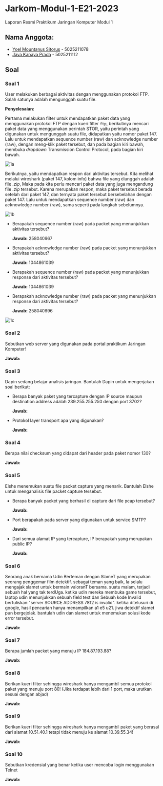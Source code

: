 # Jarkom-Modul-1-E21-2023
Laporan Resmi Praktikum Jaringan Komputer Modul 1

## Nama Anggota:
- [Yoel Mountanus Sitorus](https://github.com/zemetia) - 5025211078
- [Java Kanaya Prada](https://github.com/javakanaya) - 5025211112

## Soal

### Soal 1
User melakukan berbagai aktivitas dengan menggunakan protokol FTP. Salah satunya adalah mengunggah suatu file.

**Penyelesaian:**

Pertama melakukan filter untuk mendapatkan paket data yang menggunakan protokol FTP dengan kueri filter ```ftp```, berikutinya mencari paket data yang menggunakan perintah STOR, yaitu perintah yang digunakan untuk mengunggah suatu file, didapatkan yaitu nomor paket 147. Lalu untuk mendapatkan sequence number (raw) dan acknowledge number (raw), dengan meng-klik paket tersebut, dan pada bagian kiri bawah, membuka _dropdown_ Transmission Control Protocol, pada bagian kiri bawah.

![1a](https://github.com/javakanaya/Jarkom-Modul-1-E21-2023/assets/87474722/2222cb16-2ee2-4163-83c3-fafc6b709b89)

Berikutnya, yaitu mendapatkan respon dari aktivitas tersebut. Kita melihat melalui wireshark (paket 147, kolom info) bahwa file yang diunggah adalah file _.zip_, Maka pada kita perlu mencari paket data yang juga mengandung file _.zip_ tersebut. Karena merupakan respon, maka paket tersebut berada setelah dari paket 147, dan ternyata paket tersebut bersebelahan dengan paket 147. Lalu untuk mendapatkan sequence number (raw) dan acknowledge number (raw), sama seperti pada langkah sebelumnya.

![1b](https://github.com/javakanaya/Jarkom-Modul-1-E21-2023/assets/87474722/b238a51e-7c46-4486-bbd4-6216783db273)

- Berapakah sequence number (raw) pada packet yang menunjukkan aktivitas tersebut? 

    **Jawab:** 258040667
    
- Berapakah acknowledge number (raw) pada packet yang menunjukkan aktivitas tersebut? 

    **Jawab:** 1044861039

- Berapakah sequence number (raw) pada packet yang menunjukkan response dari aktivitas tersebut?

    **Jawab:** 1044861039

- Berapakah acknowledge number (raw) pada packet yang menunjukkan response dari aktivitas tersebut?
  
    **Jawab:** 258040696

![1c](https://github.com/javakanaya/Jarkom-Modul-1-E21-2023/assets/87474722/5ca8b91b-a7cc-43ee-a7d9-0492b9dbbd83)

### Soal 2
Sebutkan web server yang digunakan pada portal praktikum Jaringan Komputer!

**Jawab:**

### Soal 3
Dapin sedang belajar analisis jaringan. Bantulah Dapin untuk mengerjakan soal berikut:

- Berapa banyak paket yang tercapture dengan IP source maupun destination address adalah 239.255.255.250 dengan port 3702?

    **Jawab:**

- Protokol layer transport apa yang digunakan?

    **Jawab:**

### Soal 4
Berapa nilai checksum yang didapat dari header pada paket nomor 130?

**Jawab:**

### Soal 5
Elshe menemukan suatu file packet capture yang menarik. Bantulah Elshe untuk menganalisis file packet capture tersebut.

- Berapa banyak packet yang berhasil di capture dari file pcap tersebut?

    **Jawab:**

- Port berapakah pada server yang digunakan untuk service SMTP?

    **Jawab:**

- Dari semua alamat IP yang tercapture, IP berapakah yang merupakan public IP?

    **Jawab:**

### Soal 6
Seorang anak bernama Udin Berteman dengan SlameT yang merupakan seorang penggemar film detektif. sebagai teman yang baik, Ia selalu mengajak slamet untuk bermain valoranT bersama. suatu malam, terjadi sebuah hal yang tak terdUga. ketika udin mereka membuka game tersebut, laptop udin menunjukkan sebuah field text dan Sebuah kode Invalid bertuliskan "server SOURCE ADDRESS 7812 is invalid". ketika ditelusuri di google, hasil pencarian hanya menampilkan a1 e5 u21. jiwa detektif slamet pun bergejolak. bantulah udin dan slamet untuk menemukan solusi kode error tersebut.

**Jawab:**

### Soal 7
Berapa jumlah packet yang menuju IP 184.87.193.88?

**Jawab:**

### Soal 8
Berikan kueri filter sehingga wireshark hanya mengambil semua protokol paket yang menuju port 80! (Jika terdapat lebih dari 1 port, maka urutkan sesuai dengan abjad)

**Jawab:**

### Soal 9
Berikan kueri filter sehingga wireshark hanya mengambil paket yang berasal dari alamat 10.51.40.1 tetapi tidak menuju ke alamat 10.39.55.34!

**Jawab:**

### Soal 10
Sebutkan kredensial yang benar ketika user mencoba login menggunakan Telnet

**Jawab:**
